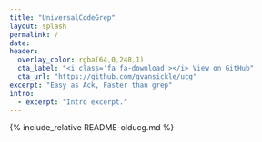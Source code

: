 ```yaml
---
title: "UniversalCodeGrep"
layout: splash
permalink: /
date:
header:
  overlay_color: rgba(64,0,248,1)
  cta_label: "<i class='fa fa-download'></i> View on GitHub"
  cta_url: "https://github.com/gvansickle/ucg"
excerpt: "Easy as Ack, Faster than grep"
intro:
  - excerpt: "Intro excerpt."
---
```


{% include_relative README-olducg.md  %}
